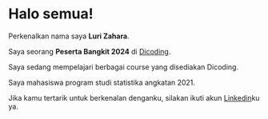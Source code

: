 # Halo semua!

Perkenalkan nama saya **Luri Zahara**.<br>

Saya seorang **Peserta Bangkit 2024** di [Dicoding](https://www.dicoding.com/).<br>

Saya sedang mempelajari berbagai course yang disediakan Dicoding.<br>

Saya mahasiswa program studi statistika angkatan 2021.<br>

Jika kamu tertarik untuk berkenalan denganku, silakan ikuti akun [Linkedin](https://www.linkedin.com/in/lurizahara/)ku ya.
